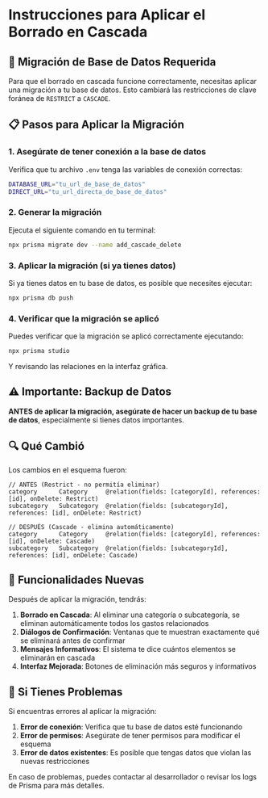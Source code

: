 # Instrucciones para Aplicar el Borrado en Cascada

## 🔄 Migración de Base de Datos Requerida

Para que el borrado en cascada funcione correctamente, necesitas aplicar una migración a tu base de datos. Esto cambiará las restricciones de clave foránea de `RESTRICT` a `CASCADE`.

## 📋 Pasos para Aplicar la Migración

### 1. Asegúrate de tener conexión a la base de datos

Verifica que tu archivo `.env` tenga las variables de conexión correctas:

```bash
DATABASE_URL="tu_url_de_base_de_datos"
DIRECT_URL="tu_url_directa_de_base_de_datos"
```

### 2. Generar la migración

Ejecuta el siguiente comando en tu terminal:

```bash
npx prisma migrate dev --name add_cascade_delete
```

### 3. Aplicar la migración (si ya tienes datos)

Si ya tienes datos en tu base de datos, es posible que necesites ejecutar:

```bash
npx prisma db push
```

### 4. Verificar que la migración se aplicó

Puedes verificar que la migración se aplicó correctamente ejecutando:

```bash
npx prisma studio
```

Y revisando las relaciones en la interfaz gráfica.

## ⚠️ Importante: Backup de Datos

**ANTES de aplicar la migración, asegúrate de hacer un backup de tu base de datos**, especialmente si tienes datos importantes.

## 🔍 Qué Cambió

Los cambios en el esquema fueron:

```prisma
// ANTES (Restrict - no permitía eliminar)
category      Category     @relation(fields: [categoryId], references: [id], onDelete: Restrict)
subcategory   Subcategory  @relation(fields: [subcategoryId], references: [id], onDelete: Restrict)

// DESPUÉS (Cascade - elimina automáticamente)
category      Category     @relation(fields: [categoryId], references: [id], onDelete: Cascade)
subcategory   Subcategory  @relation(fields: [subcategoryId], references: [id], onDelete: Cascade)
```

## 🚀 Funcionalidades Nuevas

Después de aplicar la migración, tendrás:

1. **Borrado en Cascada**: Al eliminar una categoría o subcategoría, se eliminan automáticamente todos los gastos relacionados
2. **Diálogos de Confirmación**: Ventanas que te muestran exactamente qué se eliminará antes de confirmar
3. **Mensajes Informativos**: El sistema te dice cuántos elementos se eliminarán en cascada
4. **Interfaz Mejorada**: Botones de eliminación más seguros y informativos

## 🔧 Si Tienes Problemas

Si encuentras errores al aplicar la migración:

1. **Error de conexión**: Verifica que tu base de datos esté funcionando
2. **Error de permisos**: Asegúrate de tener permisos para modificar el esquema
3. **Error de datos existentes**: Es posible que tengas datos que violan las nuevas restricciones

En caso de problemas, puedes contactar al desarrollador o revisar los logs de Prisma para más detalles.
